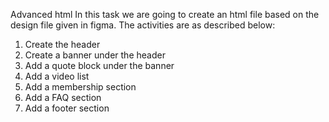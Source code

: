 Advanced html
In this task we are going to create an html file based on the design file given in figma.
The activities are as described below:
1. Create the header
2. Create a banner under the header
3. Add a quote block under the banner
4. Add a video list
5. Add a membership section
6. Add a FAQ section
7. Add a footer section
